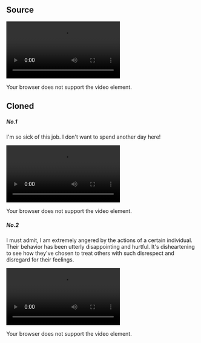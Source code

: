 ##  Source

<video controls="controls">   <source type="video/mp4" src="anger.mp4"></source>   <source type="video/webm" src="filename.webm"></source>   <p>Your browser does not support the video element.</p> </video>

##	Cloned

##### 	No.1

I'm so sick of this job. I don't want to spend another day here!

<video controls="controls">   <source type="video/mp4" src="woman-anger.mp4"></source>   <source type="video/webm" src="filename.webm"></source>   <p>Your browser does not support the video element.</p> </video>

#####	No.2

I must admit, I am extremely angered by the actions of a certain individual. Their behavior has been utterly disappointing and hurtful. It's disheartening to see how they've chosen to treat others with such disrespect and disregard for their feelings.

<video controls="controls">   <source type="video/mp4" src="woman-anger1.mp4"></source>   <source type="video/webm" src="filename.webm"></source>   <p>Your browser does not support the video element.</p> </video>
